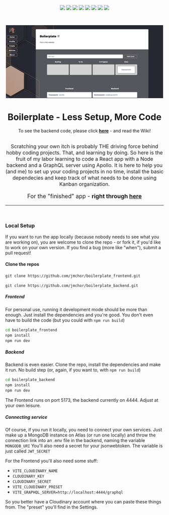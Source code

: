 <p align="center">
        <img src="https://badges.aleen42.com/src/react.svg" />
        <img src="https://img.shields.io/badge/Node%20-%20%235c5c5c?logo=nodedotjs&logoColor=%23339933&labelColor=%235c5c5c&color=%23339933" />
        <img src="https://img.shields.io/badge/GraphQL%20-%20%235c5c5c?logo=graphql&logoColor=%23E10098&labelColor=%235c5c5c&color=%23E10098" />
        <img src="https://img.shields.io/badge/TypeScript%20-%233178C6?logo=typescript&logoColor=%233178C6&labelColor=%235c5c5c" />
        <img src="https://badges.aleen42.com/src/vitejs.svg" />
        <img src="https://img.shields.io/npm/v/npm?logo=npm&color=%23CB3837" />
        <img src="https://img.shields.io/github/v/tag/jmchor/boilerplate_frontend?color=violet" />
        <img src="https://img.shields.io/website?url=https%3A%2F%2Fboilerplate.jmchor.dev&link=https%3A%2F%2Fboilerplate.jmchor.dev" />

</p>
</br>

<p align="center">
<img src="/public/cover.jpg" alt="that's the website" width="500px"/>
</p>

<h1 align="center">Boilerplate - Less Setup, More Code</h1>

<p align="center">To see the backend code, please click <b><a href="https://github.com/jmchor/boilerplate_backend">here</a></b> - and read the Wiki!</p>

</br>

<div align="center" style="font-size: 16px">
 Scratching your own itch is probably THE driving force behind hobby coding projects. That, and learning by doing.
 So here is the fruit of my labor learning to code a React app with a Node backend and a GraphQL server using Apollo. It is here to help you (and me) to set up your coding projects in no time, install the basic dependecies and keep track of what needs to be done using Kanban organization.

</div>
  <p align="center" style="font-size: 18px">For the "finished" app - <b>right through <a href="https://boilerplate.jmchor.dev" target="_blank">here</a></b></p>

---

</br>

### Local Setup

If you want to run the app locally (because nobody needs to see what you are working on), you are welcome to clone the repo - or fork it, if you'd like to work on your own version. If you find a bug (more like "when"), submit a pull request!

#### Clone the repos

`git clone https://github.com/jmchor/boilerplate_frontend.git`

`git clone https://github.com/jmchor/boilerplate_backend.git`

##### Frontend

For personal use, running it development mode should be more than enough. Just install the dependencies and you're good. You don't even have to build the code (but you could with `npm run build`)

```bash
cd boilerplate_frontend
npm install
npm run dev
```

##### Backend

Backend is even easier. Clone the repo, install the dependencies and make it run. No build step (or, again, if you want to, with `npm run build`)

```bash
cd boilerplate_backend
npm install
npm run dev
```

The Frontend runs on port 5173, the backend currently on 4444. Adjust at your own leisure.

##### Connecting service

Of course, if you run it locally, you need to connect your own services.
Just make up a MongoDB instance on Atlas (or run one locally) and throw the connection link into an .env file in the backend, naming the variable
`MONGODB_URI`
You'll also need a secret for your jsonwebtoken. The variable is just called `JWT_SECRET`

For the Frontend you'll also need some stuff:

- `VITE_CLOUDINARY_NAME`
- `CLOUDINARY_KEY`
- `CLOUDINARY_SECRET`
- `VITE_CLOUDINARY_PRESET`
- `VITE_GRAPHQL_SERVER=http://localhost:4444/graphql`

So you better have a Cloudinary account where you can paste these things from. The "preset" you'll find in the Settings.
